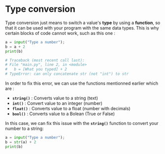 # Type conversion
Type conversion just means to switch a value's **type** by using a **function**, so that it can be used with your program with the same data types. This is why certain blocks of code cannot work, such as this one : 

```py
a = input("Type a number"); 
b = a + 2
print(b)

# Traceback (most recent call last):
# File "main.py", line 2, in <module>
#   b = [What you typed] + 2
# TypeError: can only concatenate str (not "int") to str
```

In order to fix this error, we can use the functions mentionned earlier which are : 
  - **`string()`** : Converts value to a string (text)
  - **`int()`** : Convert value to an integer (number)
  - **`float()`** : Converts value to a float (number with decimals)
  - **`bool()`** : Converts value to a Bolean (True or False)

In this case, we can fix this issue with the **`string()`** function to convert your number to a string: 

```py
a = input("Type a number"); 
b = str(a) + 2
print(b)
```

